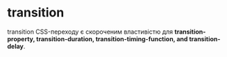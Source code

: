# transition
transition CSS-переходу є скороченим властивістю для **transition-property, transition-duration, transition-timing-function, and transition-delay**.
